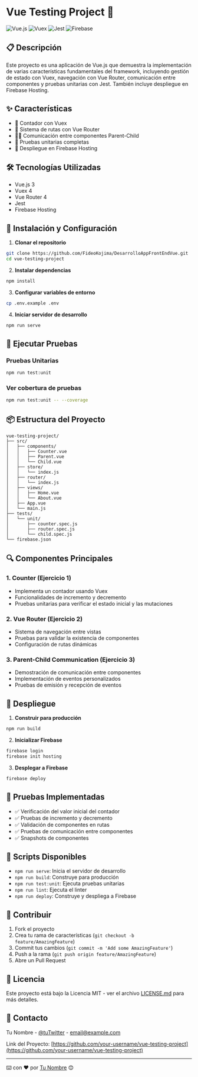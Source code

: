 # Vue Testing Project 🧪

![Vue.js](https://img.shields.io/badge/Vue.js-4FC08D?style=for-the-badge&logo=vue.js&logoColor=white)
![Vuex](https://img.shields.io/badge/Vuex-35495E?style=for-the-badge&logo=vuex&logoColor=white)
![Jest](https://img.shields.io/badge/Jest-C21325?style=for-the-badge&logo=jest&logoColor=white)
![Firebase](https://img.shields.io/badge/Firebase-FFCA28?style=for-the-badge&logo=firebase&logoColor=black)

## 📋 Descripción

Este proyecto es una aplicación de Vue.js que demuestra la implementación de varias características fundamentales del framework, incluyendo gestión de estado con Vuex, navegación con Vue Router, comunicación entre componentes y pruebas unitarias con Jest. También incluye despliegue en Firebase Hosting.

## ✨ Características

- 🔄 Contador con Vuex
- 🚦 Sistema de rutas con Vue Router
- 👨‍👧 Comunicación entre componentes Parent-Child
- 🧪 Pruebas unitarias completas
- 🚀 Despliegue en Firebase Hosting

## 🛠️ Tecnologías Utilizadas

- Vue.js 3
- Vuex 4
- Vue Router 4
- Jest
- Firebase Hosting

## 🚀 Instalación y Configuración

1. **Clonar el repositorio**

```bash
git clone https://github.com/FideoKojima/DesarrolloAppFrontEndVue.git
cd vue-testing-project
```

2. **Instalar dependencias**

```bash
npm install
```

3. **Configurar variables de entorno**

```bash
cp .env.example .env
```

4. **Iniciar servidor de desarrollo**

```bash
npm run serve
```

## 🧪 Ejecutar Pruebas

### Pruebas Unitarias

```bash
npm run test:unit
```

### Ver cobertura de pruebas

```bash
npm run test:unit -- --coverage
```

## 📦 Estructura del Proyecto

```
vue-testing-project/
├── src/
│   ├── components/
│   │   ├── Counter.vue
│   │   ├── Parent.vue
│   │   └── Child.vue
│   ├── store/
│   │   └── index.js
│   ├── router/
│   │   └── index.js
│   ├── views/
│   │   ├── Home.vue
│   │   └── About.vue
│   ├── App.vue
│   └── main.js
├── tests/
│   └── unit/
│       ├── counter.spec.js
│       ├── router.spec.js
│       └── child.spec.js
└── firebase.json
```

## 🔍 Componentes Principales

### 1. Counter (Ejercicio 1)

- Implementa un contador usando Vuex
- Funcionalidades de incremento y decremento
- Pruebas unitarias para verificar el estado inicial y las mutaciones

### 2. Vue Router (Ejercicio 2)

- Sistema de navegación entre vistas
- Pruebas para validar la existencia de componentes
- Configuración de rutas dinámicas

### 3. Parent-Child Communication (Ejercicio 3)

- Demostración de comunicación entre componentes
- Implementación de eventos personalizados
- Pruebas de emisión y recepción de eventos

## 🚀 Despliegue

1. **Construir para producción**

```bash
npm run build
```

2. **Inicializar Firebase**

```bash
firebase login
firebase init hosting
```

3. **Desplegar a Firebase**

```bash
firebase deploy
```

## 🧪 Pruebas Implementadas

- ✅ Verificación del valor inicial del contador
- ✅ Pruebas de incremento y decremento
- ✅ Validación de componentes en rutas
- ✅ Pruebas de comunicación entre componentes
- ✅ Snapshots de componentes

## 📝 Scripts Disponibles

- `npm run serve`: Inicia el servidor de desarrollo
- `npm run build`: Construye para producción
- `npm run test:unit`: Ejecuta pruebas unitarias
- `npm run lint`: Ejecuta el linter
- `npm run deploy`: Construye y despliega a Firebase

## 👥 Contribuir

1. Fork el proyecto
2. Crea tu rama de características (`git checkout -b feature/AmazingFeature`)
3. Commit tus cambios (`git commit -m 'Add some AmazingFeature'`)
4. Push a la rama (`git push origin feature/AmazingFeature`)
5. Abre un Pull Request

## 📄 Licencia

Este proyecto está bajo la Licencia MIT - ver el archivo [LICENSE.md](LICENSE.md) para más detalles.

## 🤝 Contacto

Tu Nombre - [@tuTwitter](https://twitter.com/tuTwitter) - email@example.com

Link del Proyecto: [https://github.com/your-username/vue-testing-project](https://github.com/your-username/vue-testing-project)

---

⌨️ con ❤️ por [Tu Nombre](https://github.com/your-username) 😊
